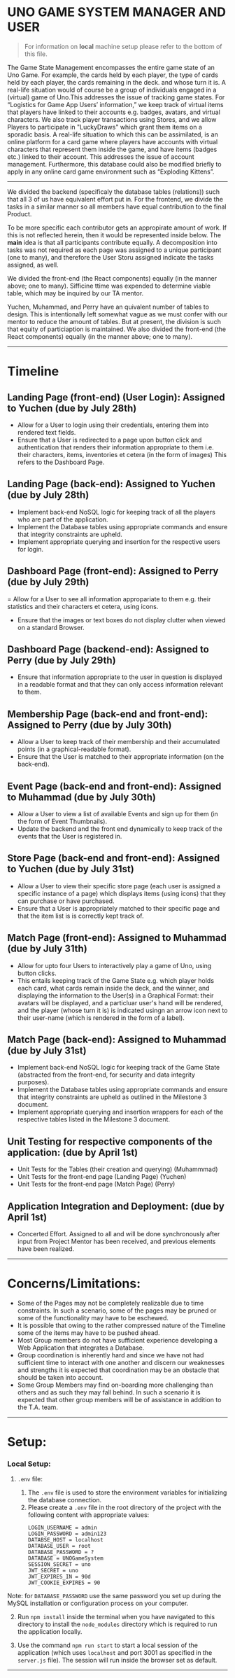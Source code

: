# UNO GAME SYSTEM MANAGER AND USER

> For information on <b>local</b> machine setup please refer to the bottom of this file.

The Game State Management encompasses the entire game state of an
Uno Game. For example, the cards held by each player, the type of cards
held by each player, the cards remaining in the deck. and whose turn it is.
A real-life situation would of course be a group of individuals engaged in
a (virtual) game of Uno.This addresses the issue of tracking game states.
For “Logistics for Game App Users’ information,” we keep track of
virtual items that players have linked to their accounts e.g. badges, avatars,
and virtual characters. We also track player transactions using Stores, and
we allow Players to participate in "LuckyDraws" which grant them items on
a sporadic basis.
A real-life situation to which this can be
assimilated, is an online platform for a card game where players have
accounts with virtual characters that represent them inside the game, and
have items (badges etc.) linked to their account. This addresses the issue
of account management. Furthermore, this database could also be
modified briefly to apply in any online card game environment such as
“Exploding Kittens”.

---

We divided the backend (specificaly the database tables (relations)) such that all 3 of us have equivalent effort put in.
For the frontend, we divide the tasks in a similar manner so all members have equal contribution to the final Product.

To be more specific each contributor gets an appropirate amount of work. If this is not reflected herein, then it would be represented
inside below. The **main** idea is that all participants contribute equally. A decomposition into tasks was not required as each
page was assigned to a unique participant (one to many), and therefore the User Storu assigned indicate the tasks assigned, as well.

We divided the front-end (the React components) equally (in the manner above; one to many). Sifficine ttime was expended to determine viable table, which may be inquired by our TA mentor.

Yuchen, Muhammad, and Perry have an quivalent number of tables to design. This is intentionally left somewhat vague as we must confer with our mentor to reduce the amount of tables. But at present, the division is such that equity of particiaption is maintained.
We also divided the front-end (the React components) equally (in the manner above; one to many).

---

# Timeline

## Landing Page (front-end) (User Login): Assigned to Yuchen (due by July 28th)

- Allow for a User to login using their credentials, entering them into rendered text fields.
- Ensure that a User is redirected to a page upon button click and authentication that renders their information appropriate to them i.e. their characters, items, inventories et cetera (in the form of images) This refers to the Dashboard Page.

## Landing Page (back-end): Assigned to Yuchen (due by July 28th)

- Implement back-end NoSQL logic for keeping track of all the players who are part of the application.
- Implement the Database tables using appropriate commands and ensure that integrity constraints are upheld.
- Implement appropriate querying and insertion for the respective users for login.

## Dashboard Page (front-end): Assigned to Perry (due by July 29th)

= Allow for a User to see all information appropariate to them e.g. their statistics and their characters et cetera, using icons.

- Ensure that the images or text boxes do not display clutter when viewed on a standard Browser.

## Dashboard Page (backend-end): Assigned to Perry (due by July 29th)

- Ensure that information appropriate to the user in question is displayed in a readable format and that they can only access information relevant to them.

## Membership Page (back-end and front-end): Assigned to Perry (due by July 30th)

- Allow a User to keep track of their membership and their accumulated points (in a graphical-readable format).
- Ensure that the User is matched to their appropriate information (on the back-end).

## Event Page (back-end and front-end): Assigned to Muhammad (due by July 30th)

- Allow a User to view a list of available Events and sign up for them (in the form of Event Thumbnails).
- Update the backend and the front end dynamically to keep track of the events that the User is registered in.

## Store Page (back-end and front-end): Assigned to Yuchen (due by July 31st)

- Allow a User to view their specific store page (each user is assigned a specific instance of a page) which displays items (using icons) that they can purchase or have purchased.
- Ensure that a User is appropriately matched to their specific page and that the item list is is correctly kept track of.

## Match Page (front-end): Assigned to Muhammad (due by July 31th)

- Allow for upto four Users to interactively play a game of Uno, using button clicks.
- This entails keeping track of the Game State e.g. which player holds each card, what cards remain inside the deck, and the winner, and displaying the information to the User(s) in a Graphical Format: their avatars will be displayed, and a particluar user's hand will be rendered, and the player (whose turn it is) is indicated usingn an arrow icon next to their user-name (which is rendered in the form of a label).

## Match Page (back-end): Assigned to Muhammad (due by July 31st)

- Implement back-end NoSQL logic for keeping track of the Game State (abstracted from the front-end, for security and data integrity purposes).
- Implement the Database tables using appropriate commands and ensure that integrity constraints are upheld as outlined in the Milestone 3 document.
- Implement appropriate querying and insertion wrappers for each of the respective tables listed in the Milestone 3 document.

## Unit Testing for respective components of the application: (due by April 1st)

- Unit Tests for the Tables (their creation and querying) (Muhammmad)
- Unit Tests for the front-end page (Landing Page) (Yuchen)
- Unit Tests for the front-end page (Match Page) (Perry)

## Application Integration and Deployment: (due by April 1st)

- Concerted Effort. Assigned to all and will be done synchronously after input from Project Mentor has been received, and previous elements have been realized.

---

# Concerns/Limitations:

- Some of the Pages may not be completely realizable due to time constraints. In such a scenario, some of the pages may be pruned or some of the functionality may have to be eschewed.
- It is possible that owing to the rather compressed nature of the Timeline some of the items may have to be pushed ahead.
- Most Group members do not have sufficient experience developing a Web Application that integrates a Database.
- Group coordination is inherently hard and since we have not had sufficient time to interact with one another and discern our weaknesses and strengths it is expected that coordination may be an obstacle that should be taken into account.
- Some Group Members may find on-boarding more challenging than others and as such they may fall behind. In such a scenario it is expected that other group members will be of assistance in addition to the T.A. team.

---
# Setup: 

### Local Setup:

1. `.env` file:

   1. The `.env` file is used to store the environment variables for initializing the database connection.
   2. Please create a `.env` file in the root directory of the project with the following content with appropriate values:
      ```
      LOGIN_USERNAME = admin
      LOGIN_PASSWORD = admin123
      DATABSE_HOST = localhost
      DATABASE_USER = root
      DATABASE_PASSWORD = ?
      DATABASE = UNOGameSystem
      SESSION_SECRET = uno
      JWT_SECRET = uno
      JWT_EXPIRES_IN = 90d
      JWT_COOKIE_EXPIRES = 90
      ```

Note: for `DATABASE_PASSWORD` use the same password you set up during the MySQL installation or configuration process on your computer.

2. Run `npm install` inside the terminal when you have navigated to this directory to install the `node_modules` directory which is required to run the application locally.

3. Use the command `npm run start` to start a local session of the application (which uses `localhost` and port 3001 as specified in the `server.js` file). The session will run inside the browser set as default.

---
